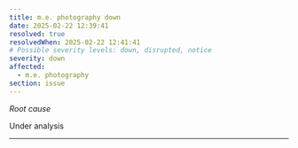 ```yaml
---
title: m.e. photography down
date: 2025-02-22 12:39:41
resolved: true
resolvedWhen: 2025-02-22 12:41:41
# Possible severity levels: down, disrupted, notice
severity: down
affected:
  - m.e. photography
section: issue
---
```


*Root cause*

Under analysis

---


